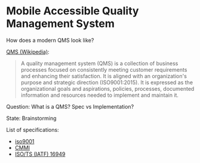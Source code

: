 # Mobile Accessible Quality Management System

How does a modern QMS look like?

[QMS (Wikipedia)](https://en.wikipedia.org/wiki/Quality_management_system):

> A quality management system (QMS) is a collection of business processes focused on consistently meeting customer requirements and enhancing their satisfaction. It is aligned with an organization's purpose and strategic direction (ISO9001:2015). It is expressed as the organizational goals and aspirations, policies, processes, documented information and resources needed to implement and maintain it.

Question: What is a QMS? Spec vs Implementation?

State: Brainstorming

List of specifications:

* [iso9001](https://en.wikipedia.org/wiki/ISO_9000#Contents_of_ISO_9001:2015)
* [CMMI](https://en.wikipedia.org/wiki/Capability_Maturity_Model_Integration)
* [ISO/TS (IATF) 16949](https://en.wikipedia.org/wiki/ISO/TS_16949)

